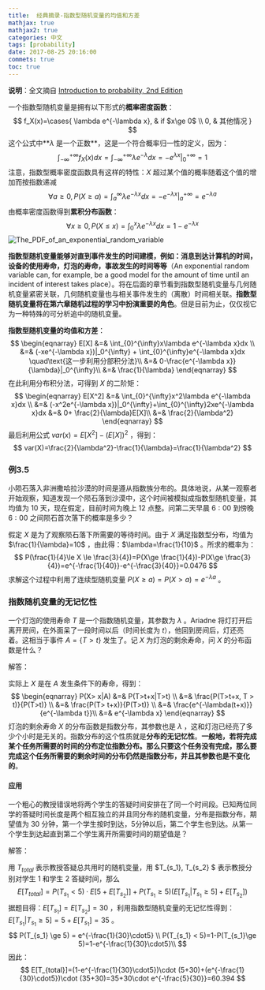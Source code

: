 ```yaml
---
title:  经典摘录-指数型随机变量的均值和方差 
mathjax: true
mathjax2: true
categories: 中文
tags: [probability]
date: 2017-08-25 20:16:00
commets: true
toc: true
---
```

**说明**：全文摘自 [Introduction to probability, 2nd Edition](http://www.athenasc.com/probbook.html) 

一个指数型随机变量是拥有以下形式的**概率密度函数**：
$$
f_X(x)=\cases{
    \lambda e^{-\lambda x}, & if $x\ge 0$ \\
    0, & 其他情况
}
$$
这个公式中**$\lambda$ 是一个正数**，这是一个符合概率归一性的定义，因为：
$$
\int_{-\infty}^{+\infty}f_X(x)dx=\int_{-\infty}^{+\infty}\lambda e^{-\lambda}dx=-e^{\lambda x}|_0^{+\infty}=1
$$
注意，指数型概率密度函数具有这样的特性：$X$ 超过某个值的概率随着这个值的增加而按指数递减
$$
\forall  a\ge 0,P(X\ge a)=\int_{a}^{\infty}\lambda e^{-\lambda x}dx=-e^{-\lambda x}|_a^{+\infty}=e^{-\lambda a}
$$
由概率密度函数得到**累积分布函数**：
$$
\forall x \ge 0, P(X\le x)=\int_{0}^{x}\lambda e^{-\lambda x}dx=1-e^{-\lambda x}
$$
![The_PDF_of_an_exponential_random_variable](http://pt8q6wt5q.bkt.clouddn.com/gitpage/introduction-to-probability/exponential-random-variable/1.png)

**指数型随机变量能够对直到事件发生的时间建模，例如：消息到达计算机的时间，设备的使用寿命，灯泡的寿命，事故发生的时间等等**（An exponential random variable can, for example, be a good model for the amount of time until an incident of interest takes place）。将在后面的章节看到指数型随机变量与几何随机变量紧密关联，几何随机变量也与相关事件发生的（离散）时间相关联。**指数型随机变量将在第六章随机过程的学习中扮演重要的角色**。但是目前为止，仅仅视它为一种特殊的可分析追中的随机变量。

**指数型随机变量的均值和方差**：
$$
\begin{eqnarray}
E[X] &=& \int_{0}^{\infty}x\lambda e^{-\lambda x}dx \\
&=& (-xe^{-\lambda x})|_0^{\infty} + \int_{0}^{\infty}e^{-\lambda x}dx \quad\text{这一步利用分部积分法}\\
&=& 0-\frac{e^{-\lambda x}}{\lambda}|_0^{\infty}\\
&=& \frac{1}{\lambda}
\end{eqnarray}
$$
在此利用分布积分法，可得到 $X$ 的二阶矩：
$$
\begin{eqnarray}
E[X^2] &=& \int_{0}^{\infty}x^2\lambda e^{-\lambda x}dx \\
&=& (-x^2e^{-\lambda x})|_0^{\infty}+\int_{0}^{\infty}2xe^{-\lambda x}dx
&=& 0+ \frac{2}{\lambda}E[X]\\
&=& \frac{2}{\lambda^2}
\end{eqnarray}
$$
最后利用公式 $var(x)=E[X^2]-(E[X])^2$ ，得到：
$$
var(X)=\frac{2}{\lambda^2}-\frac{1}{\lambda}=\frac{1}{\lambda^2}
$$

### 例3.5 

小陨石落入非洲撒哈拉沙漠的时间是遵从指数族分布的。具体地说，从某一观察者开始观察，知道发现一个陨石落到沙漠中，这个时间被模拟成指数型随机变量，其均值为 $10$ 天，现在假定，目前时间为晚上 $12$ 点整。问第二天早晨 $6:00$ 到傍晚 $6:00$ 之间陨石首次落下的概率是多少？

假定 $X$ 是为了观察陨石落下所需要的等待时间。由于 $X$ 满足指数型分布，均值为 $\frac{1}{\lambda}=10$ ，由此得：$\lambda=\frac{1}{10}$ 。所求的概率为：
$$
P(\frac{1}{4}\le X \le \frac{3}{4})=P(X\ge \frac{1}{4})-P(X\ge \frac{3}{4})=e^{-\frac{1}{40}}-e^{-\frac{3}{40}}=0.0476
$$
求解这个过程中利用了连续型随机变量 $P(X\ge a)=P(X> a)=e^{-\lambda a}$ 。



### 指数随机变量的无记忆性

一个灯泡的使用寿命 $T$ 是一个指数随机变量，其参数为 $\lambda$ 。Ariadne 将灯打开后离开房间，在外面呆了一段时间以后（时间长度为 $t$），他回到房间后，灯还亮着。这相当于事件 $A=\{T>t\}$ 发生了。记 $X$ 为灯泡的剩余寿命，问 $X$ 的分布函数是什么？

解答：

实际上 $X$ 是在 $A$ 发生条件下的寿命，得到：
$$
\begin{eqnarray}
P(X> x|A) &=& P(T>t+x|T>t) \\
&=& \frac{P(T>t+x, T > t)}{P(T>t)} \\
&=& \frac{P(T> t+x)}{P(T>t)} \\
&=& \frac{e^{-\lambda(t+x)}}{e^{-\lambda t}}\\
&=& e^{-\lambda x}
\end{eqnarray}
$$
灯泡的剩余寿命 $X$ 的分布函数是指数分布，其参数也是 $\lambda$ ，这和灯泡已经亮了多少个小时是无关的。指数分布的这个性质就是**分布的无记忆性**。**一般地，若将完成某个任务所需要的时间的分布定位指数分布。那么只要这个任务没有完成，那么要完成这个任务所需要的剩余时间的分布仍然是指数分布，并且其参数也是不变化的**。

#### 应用

一个粗心的教授错误地将两个学生的答疑时间安排在了同一个时间段。已知两位同学的答疑时间长度是两个相互独立的并且同分布的随机变量，分布是指数分布，期望值为 $30$ 分钟，第一个学生按时到达，5分钟以后，第二个学生也到达。从第一个学生到达起直到第二个学生离开所需要时间的期望值是？

解答：

用 $T_{total}$ 表示教授答疑总共用时的随机变量，用 $T_{s_1}, T_{s_2} $ 表示教授分别对学生 $1$ 和学生 $2$ 答疑时间，那么
$$
E[T_{total}]=P(T_{s_1}< 5) \cdot E[5+E[T_{s_2}]] + P(T_{s_1} \ge 5)(E[T_{s_1}|T_{s_1}\ge5]+E[T_{s_2}])
$$
据题目得：$E[T_{s_1}]=E[T_{s_2}]=30$ ，利用指数型随机变量的无记忆性得到：$E[T_{s_1}|T_{s_1}\ge5] = 5+E[T_{s_1}] = 35$ 。
$$
P(T_{s_1} \ge 5) = e^{-\frac{1}{30}\cdot5} \\
P(T_{s_1} < 5)=1-P(T_{s_1}\ge 5)=1-e^{-\frac{1}{30}\cdot5}\\
$$
因此：
$$
E[T_{total}]=(1-e^{-\frac{1}{30}\cdot5})\cdot (5+30)+(e^{-\frac{1}{30}\cdot5})\cdot (35+30)=35+30\cdot e^{-\frac{5}{30}}=60.394
$$
